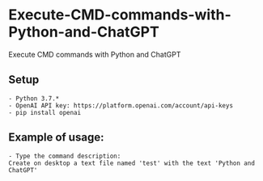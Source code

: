 # Execute-CMD-commands-with-Python-and-ChatGPT
Execute CMD commands with Python and ChatGPT

## Setup
    - Python 3.7.*
    - OpenAI API key: https://platform.openai.com/account/api-keys
    - pip install openai

## Example of usage:
    - Type the command description: 
    Create on desktop a text file named 'test' with the text 'Python and ChatGPT'
